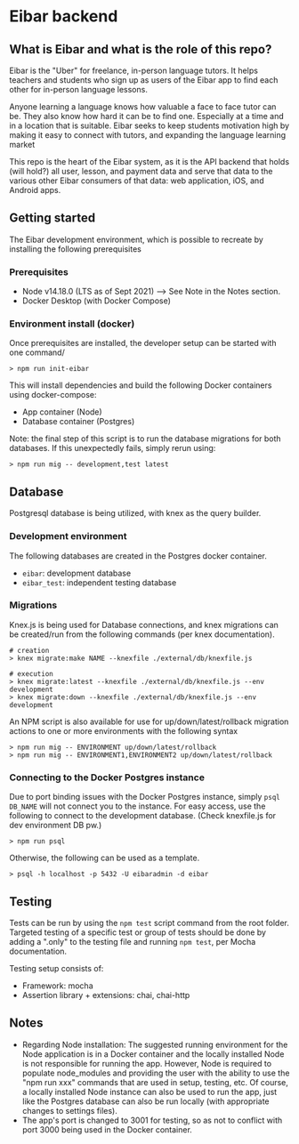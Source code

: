# Eibar backend

## What is Eibar and what is the role of this repo?

Eibar is the "Uber" for freelance, in-person language tutors. It helps teachers and students who sign up as users of the Eibar app to find each other for in-person language lessons.

Anyone learning a language knows how valuable a face to face tutor can be. They also know how hard it can be to find one. Especially at a time and in a location that is suitable. Eibar seeks to keep students motivation high by making it easy to connect with tutors, and expanding the language learning market 

This repo is the heart of the Eibar system, as it is the API backend that holds (will hold?) all user, lesson, and payment data and serve that data to the various other Eibar consumers of that data: web application, iOS, and Android apps.

## Getting started

The Eibar development environment, which is possible to recreate by installing the following prerequisites

### Prerequisites

- Node v14.18.0 (LTS as of Sept 2021) --> See Note in the Notes section.
- Docker Desktop (with Docker Compose)

### Environment install (docker)

Once prerequisites are installed, the developer setup can be started with one command/

```
> npm run init-eibar
```

This will install dependencies and build the following Docker containers using docker-compose:

- App container (Node)
- Database container (Postgres)

Note: the final step of this script is to run the database migrations for both databases. If this unexpectedly fails, simply rerun using:

```
> npm run mig -- development,test latest
```

## Database

Postgresql database is being utilized, with knex as the query builder.

### Development environment

The following databases are created in the Postgres docker container.

- `eibar`: development database
- `eibar_test`: independent testing database

### Migrations

Knex.js is being used for Database connections, and knex migrations can be created/run from the following commands (per knex documentation).

```
# creation
> knex migrate:make NAME --knexfile ./external/db/knexfile.js

# execution
> knex migrate:latest --knexfile ./external/db/knexfile.js --env development
> knex migrate:down --knexfile ./external/db/knexfile.js --env development
```

An NPM script is also available for use for up/down/latest/rollback migration actions to one or more environments with the following syntax

```
> npm run mig -- ENVIRONMENT up/down/latest/rollback
> npm run mig -- ENVIRONMENT1,ENVIRONMENT2 up/down/latest/rollback
```

### Connecting to the Docker Postgres instance

Due to port binding issues with the Docker Postgres instance, simply `psql DB_NAME` will not connect you to the instance. For easy access, use the following to connect to the development database. (Check knexfile.js for dev environment DB pw.)

```
> npm run psql
```

Otherwise, the following can be used as a template.

```
> psql -h localhost -p 5432 -U eibaradmin -d eibar
```

## Testing

Tests can be run by using the `npm test` script command from the root folder. Targeted testing of a specific test or group of tests should be done by adding a ".only" to the testing file and running `npm test`, per Mocha documentation.

Testing setup consists of:

- Framework: mocha
- Assertion library + extensions: chai, chai-http

## Notes

- Regarding Node installation: The suggested running environment for the Node application is in a Docker container and the locally installed Node is not responsible for running the app. However, Node is required to populate node_modules and providing the user with the ability to use the "npm run xxx" commands that are used in setup, testing, etc. Of course, a locally installed Node instance can also be used to run the app, just like the Postgres database can also be run locally (with appropriate changes to settings files).
- The app's port is changed to 3001 for testing, so as not to conflict with port 3000 being used in the Docker container.
